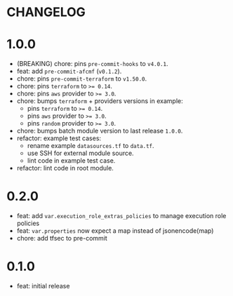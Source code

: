 # CHANGELOG

# 1.0.0

* (BREAKING) chore: pins `pre-commit-hooks` to `v4.0.1`.
* feat: add `pre-commit-afcmf` (`v0.1.2`).
* chore: pins `pre-commit-terraform` to `v1.50.0`.
* chore: pins `terraform` to `>= 0.14`.
* chore: pins `aws` provider to `>= 3.0`.
* chore: bumps `terraform` + providers versions in example:
  * pins `terraform` to `>= 0.14`.
  * pins `aws` provider to `>= 3.0`.
  * pins `random` provider to `>= 3.0`.
* chore: bumps batch module version to last release `1.0.0`.
* refactor: example test cases:
  * rename example `datasources.tf` to `data.tf`.
  * use SSH for external module source.
  * lint code in example test case.
* refactor: lint code in root module.

# 0.2.0

* feat: add `var.execution_role_extras_policies` to manage execution role policies
* feat: `var.properties` now expect a map instead of jsonencode(map)
* chore: add tfsec to pre-commit

# 0.1.0

* feat: initial release
